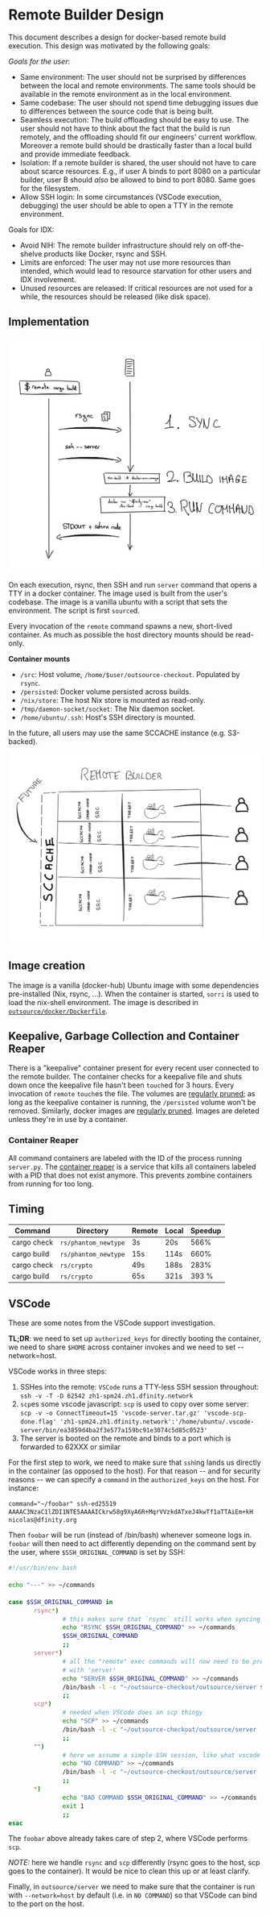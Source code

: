 # Remote Builder Design

This document describes a design for docker-based remote build execution. This
design was motivated by the following goals:

_Goals for the user_:

* Same environment: The user should not be surprised by differences between the
  local and remote environments. The same tools should be available in the
  remote environment as in the local environment.
* Same codebase: The user should not spend time debugging issues due to
  differences between the source code that is being built.
* Seamless execution: The build offloading should be easy to use. The user
  should not have to think about the fact that the build is run remotely, and
  the offloading should fit our engineers' current workflow. Moreover a remote
  build should be drastically faster than a local build and provide immediate
  feedback.
* Isolation: If a remote builder is shared, the user should not have to care
  about scarce resources. E.g., if user A binds to port 8080 on a particular
  builder, user B should _also_ be allowed to bind to port 8080. Same goes for
  the filesystem.
* Allow SSH login: In some circumstances (VSCode execution, debugging) the user
  should be able to open a TTY in the remote environment.

Goals for IDX:

* Avoid NIH: The remote builder infrastructure should rely on off-the-shelve
  products like Docker, rsync and SSH.
* Limits are enforced: The user may not use more resources than intended, which
  would lead to resource starvation for other users and IDX involvement.
* Unused resources are released: If critical resources are not used for a
  while, the resources should be released (like disk space).

## Implementation

![diagram](./plot-1.png)

On each execution, rsync, then SSH and run `server` command that opens a TTY in
a docker container. The image used is built from the user's codebase. The image
is a vanilla ubuntu with a script that sets the environment. The script is
first `source`d.

Every invocation of the `remote` command spawns a new, short-lived container.
As much as possible the host directory mounts should be read-only.

**Container mounts**

* `/src`: Host volume, `/home/$user/outsource-checkout`. Populated by `rsync`.
* `/persisted`: Docker volume persisted across builds.
* `/nix/store`: The host Nix store is mounted as read-only.
* `/tmp/daemon-socket/socket`: The Nix daemon socket.
* `/home/ubuntu/.ssh`: Host's SSH directory is mounted.

In the future, all users may use the same SCCACHE instance (e.g. S3-backed).

![mounts](./plot-2.png)

## Image creation

The image is a vanilla (docker-hub) Ubuntu image with some dependencies
pre-installed (Nix, rsync, ...). When the container is started, `sorri` is used
to load the nix-shell environment. The image is described in [`outsource/docker/Dockerfile`](./Dockerfile).

## Keepalive, Garbage Collection and Container Reaper

There is a "keepalive" container present for every recent user connected to the
remote builder. The container checks for a keepalive file and shuts down once
the keepalive file hasn't been `touch`ed for 3 hours. Every invocation of
`remote` `touch`es the file. The volumes are [regularly
pruned](https://github.com/dfinity-lab/dcs/tree/1fe265eb344642e786be2f682739a756e4906544/ansible-internal/roles/docker_volume_gc);
as long as the keepalive container is running, the `/persisted` volume won't be
removed. Similarly, docker images are [regularly pruned](https://github.com/dfinity-lab/dcs/tree/1fe265eb344642e786be2f682739a756e4906544/ansible-internal/roles/docker_image_gc). Images are deleted unless they're in use by a container.

### Container Reaper

All command containers are labeled with the ID of the process running
`server.py`. The [container
reaper](https://github.com/dfinity-lab/dcs/tree/1fe265eb344642e786be2f682739a756e4906544/ansible-internal/roles/docker_container_reaper)
is a service that kills all containers labeled with a PID that does not exist
anymore. This prevents zombine containers from running for too long.


## Timing

| Command | Directory | Remote | Local | Speedup |
| --- | --- | ---| --- | --- |
| cargo check | `rs/phantom_newtype` | 3s | 20s | 566% |
| cargo build | `rs/phantom_newtype` | 15s | 114s | 660% |
| cargo check | `rs/crypto` | 49s | 188s | 283% |
| cargo build | `rs/crypto` | 65s | 321s | 393 % |

## VSCode

These are some notes from the VSCode support investigation.

**TL;DR**: we need to set up `authorized_keys` for directly booting the
container, we need to share `$HOME` across container invokes and we need to set
--network=host.

VSCode works in three steps:

1. SSHes into the remote: `VSCode` runs a TTY-less SSH session throughout: `ssh -v -T -D 62542 zh1-spm24.zh1.dfinity.network`
2. `scp`es some vscode javascript: `scp` is used to copy over some server: ` scp -v -o ConnectTimeout=15 'vscode-server.tar.gz' 'vscode-scp-done.flag' 'zh1-spm24.zh1.dfinity.network':'/home/ubuntu/.vscode-server/bin/ea3859d4ba2f3e577a159bc91e3074c5d85c0523'`
3. The server is booted on the remote and binds to a port which is forwarded to 62XXX or similar


For the first step to work, we need to make sure that `ssh`ing lands us
directly in the container (as opposed to the host). For that reason -- and for security reasons -- we can specify a `command` in the `authorized_keys` on the host. For instance:

```
command="~/foobar" ssh-ed25519 AAAAC3NzaC1lZDI1NTE5AAAAICkrw58g9XyA6R+MqrVVzkdATxeJ4kwTf1aTTAiEm+kH nicolas@dfinity.org
```


Then `foobar` will be run (instead of /bin/bash) whenever someone logs in. `foobar` will then need to act differently depending on the command sent by the user, where `$SSH_ORIGINAL_COMMAND` is set by SSH:

``` bash
#!/usr/bin/env bash

echo "---" >> ~/commands

case $SSH_ORIGINAL_COMMAND in
       rsync*)
               # this makes sure that `rsync` still works when syncing code
               echo "RSYNC $SSH_ORIGINAL_COMMAND" >> ~/commands
               $SSH_ORIGINAL_COMMAND
               ;;
       server*)
               # all the "remote" exec commands will now need to be prefixed
               # with 'server'
               echo "SERVER $SSH_ORIGINAL_COMMAND" >> ~/commands
               /bin/bash -l -c "~/outsource-checkout/outsource/server ${SSH_ORIGINAL_COMMAND#"server"}"
               ;;
       scp*)
               # needed when VSCode does an scp thingy
               echo "SCP" >> ~/commands
               /bin/bash -l -c "~/outsource-checkout/outsource/server . $SSH_ORIGINAL_COMMAND"
               ;;
       "")
               # here we assume a simple SSH session, like what vscode does
               echo "NO COMMAND" >> ~/commands
               /bin/bash -l -c "~/outsource-checkout/outsource/server ."
               ;;
       *)
               echo "BAD COMMAND $SSH_ORIGINAL_COMMAND" >> ~/commands
               exit 1
               ;;
esac
```

The `foobar` above already takes care of step 2, where VSCode performs `scp`.

_NOTE:_ here we handle `rsync` and `scp` differently (rsync goes to the host,
scp goes to the container). It would be nice to clean this up or at least
clarify.

Finally, in `outsource/server` we need to make sure that the container is run
with `--network=host` by default (i.e. in `NO COMMAND`) so that VSCode can bind
to the port on the host.
